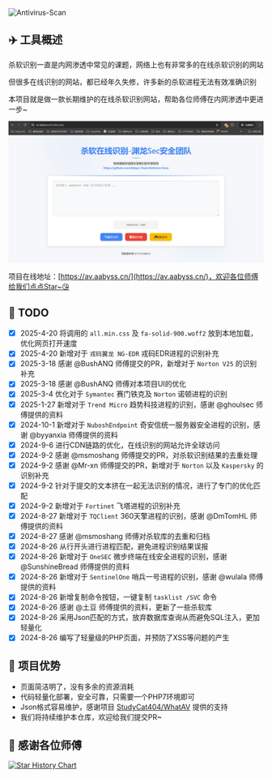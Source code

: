 ![Antivirus-Scan](https://socialify.git.ci/Aabyss-Team/Antivirus-Scan/image?description=1&descriptionEditable=What%20AV%3F%20%E4%B8%80%E6%AC%BE%E8%BD%BB%E9%87%8F%E7%BA%A7%E7%9A%84%E6%9D%80%E8%BD%AF%E5%9C%A8%E7%BA%BF%E8%AF%86%E5%88%AB%E7%9A%84%E9%A1%B9%E7%9B%AE%EF%BC%8C%E6%8C%81%E7%BB%AD%E6%9B%B4%E6%96%B0ing&font=Bitter&forks=1&issues=1&language=1&logo=https%3A%2F%2Favatars.githubusercontent.com%2Fu%2F54609343%3Fs%3D200%26v%3D4&name=1&owner=1&pattern=Overlapping%20Hexagons&pulls=1&stargazers=1&theme=Dark)

## ✈️ 工具概述

杀软识别一直是内网渗透中常见的课题，网络上也有非常多的在线杀软识别的网站

但很多在线识别的网站，都已经年久失修，许多新的杀软进程无法有效准确识别

本项目就是做一款长期维护的在线杀软识别网站，帮助各位师傅在内网渗透中更进一步~

![Antivirus-Scan-1](./img/Antivirus-Scan-2.png)

项目在线地址：[https://av.aabyss.cn/](https://av.aabyss.cn/)，欢迎各位师傅给我们点点Star~😘

## 📝 TODO

* [x] 2025-4-20 将调用的 `all.min.css` 及 `fa-solid-900.woff2` 放到本地加载，优化网页打开速度
* [x] 2025-4-20 新增对于 `戎码翼龙 NG-EDR` 戎码EDR进程的识别补充
* [x] 2025-3-18 感谢 @BushANQ 师傅提交的PR，新增对于 `Norton V25` 的识别补充
* [x] 2025-3-18 感谢 @BushANQ 师傅对本项目UI的优化
* [x] 2025-3-4 优化对于 `Symantec` 赛门铁克及 `Norton` 诺顿进程的识别
* [x] 2025-1-27 新增对于 `Trend Micro` 趋势科技进程的识别，感谢 @ghoulsec 师傅提供的资料
* [x] 2024-10-1 新增对于 `NuboshEndpoint` 奇安信统一服务器安全进程的识别，感谢 @byyanxia 师傅提供的资料
* [x] 2024-9-6 进行CDN链路的优化，在线识别的网站允许全球访问
* [x] 2024-9-2 感谢 @msmoshang 师傅提交的PR，对杀软识别结果的去重处理
* [x] 2024-9-2 感谢 @Mr-xn 师傅提交的PR，新增对于 `Norton` 以及 `Kaspersky` 的识别补充
* [x] 2024-9-2 针对于提交的文本挤在一起无法识别的情况，进行了专门的优化匹配
* [x] 2024-9-2 新增对于 `Fortinet` 飞塔进程的识别补充
* [x] 2024-8-27 新增对于 `TQClient` 360天擎进程的识别，感谢 @DmTomHL 师傅提供的资料
* [x] 2024-8-27 感谢 @msmoshang 师傅对杀软库的去重和归档
* [x] 2024-8-26 从行开头进行进程匹配，避免进程识别结果误报
* [x] 2024-8-26 新增对于 `OneSEC` 微步终端在线安全进程的识别，感谢 @SunshineBread 师傅提供的资料
* [x] 2024-8-26 新增对于 `SentinelOne` 哨兵一号进程的识别，感谢 @wulala 师傅提供的资料
* [x] 2024-8-26 新增复制命令按钮，一键复制 `tasklist /SVC` 命令
* [x] 2024-8-26 感谢 @土豆 师傅提供的资料，更新了一些杀软库
* [x] 2024-8-26 采用Json匹配的方式，放弃数据库查询从而避免SQL注入，更加轻量化
* [x] 2024-8-26 编写了轻量级的PHP页面，并预防了XSS等问题的产生

## 🚨 项目优势

- 页面简洁明了，没有多余的资源消耗
- 代码轻量化部署，安全可靠，只需要一个PHP7环境即可
- Json格式容易维护，感谢项目 [StudyCat404/WhatAV](https://github.com/StudyCat404/WhatAV) 提供的支持
- 我们将持续维护本仓库，欢迎给我们提交PR~

## 🙏 感谢各位师傅

[![Star History Chart](https://api.star-history.com/svg?repos=Aabyss-Team/Antivirus-Scan&type=Date)](https://star-history.com/#Aabyss-Team/Antivirus-Scan&Date)

